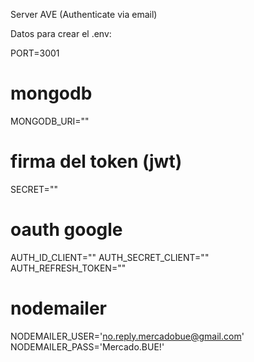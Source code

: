 Server AVE (Authenticate via email)

Datos para crear el .env:
<!-- .env -->
PORT=3001

# mongodb
MONGODB_URI=""                 

# firma del token (jwt)
SECRET=""

# oauth google
AUTH_ID_CLIENT=""
AUTH_SECRET_CLIENT=""
AUTH_REFRESH_TOKEN=""

# nodemailer
NODEMAILER_USER='no.reply.mercadobue@gmail.com'
NODEMAILER_PASS='Mercado.BUE!'
<!-- .env -->